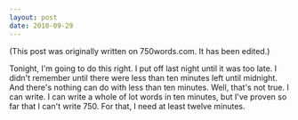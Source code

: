 ```yaml
---
layout: post
date: 2010-09-29
--- 
```


(This post was originally written on 750words.com. It has been edited.)

Tonight, I'm going to do this right. I put off last night until it was too late. I didn't remember until there were less than ten minutes left until midnight. And there's nothing can do with less than ten minutes. Well, that's not true. I can write. I can write a whole of lot words in ten minutes, but I've proven so far that I can't write 750. For that, I need at least twelve minutes.
